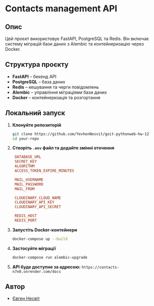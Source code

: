 # Contacts management API

## Опис
Цей проєкт використовує FastAPI, PostgreSQL та Redis. Він включає систему міграцій бази даних з Alembic та контейнеризацію через Docker.

## Структура проєкту
- **FastAPI** – бекенд API
- **PostgreSQL** – база даних
- **Redis** – кешування та черги повідомлень
- **Alembic** – управління міграціями бази даних
- **Docker** – контейнеризація та розгортання

## Локальний запуск
1. **Клонуйте репозиторій**
   ```sh
   git clone https://github.com/YevhenNesvit/goit-pythonweb-hw-12
   cd your-repo
   ```
2. **Створіть `.env` файл та додайте змінні оточення**
   ```ini
    DATABASE_URL
    SECRET_KEY
    ALGORITHM
    ACCESS_TOKEN_EXPIRE_MINUTES

    MAIL_USERNAME
    MAIL_PASSWORD
    MAIL_FROM

    CLOUDINARY_CLOUD_NAME
    CLOUDINARY_API_KEY
    CLOUDINARY_API_SECRET

    REDIS_HOST
    REDIS_PORT
   ```
3. **Запустіть Docker-контейнери**
   ```sh
   docker-compose up --build
   ```
4. **Застосуйте міграції**
   ```sh
   docker-compose run alembic-upgrade
   ```
5. **API буде доступне за адресою:** `https://contacts-n7n0.onrender.com/docs`

## Автор
- [Євген Несвіт](https://github.com/YevhenNesvit/goit-pythonweb-hw-12)
